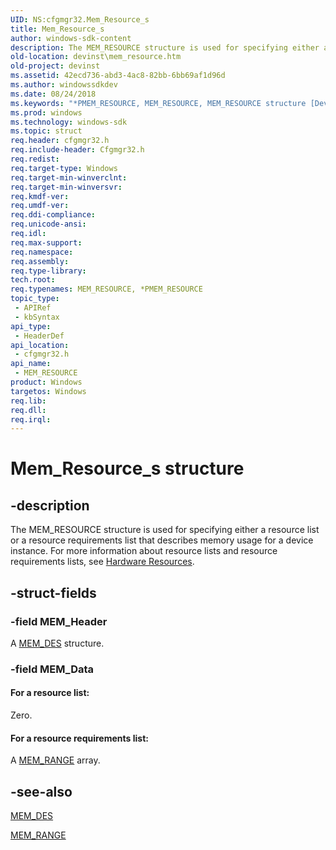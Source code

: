 ```yaml
---
UID: NS:cfgmgr32.Mem_Resource_s
title: Mem_Resource_s
author: windows-sdk-content
description: The MEM_RESOURCE structure is used for specifying either a resource list or a resource requirements list that describes memory usage for a device instance. For more information about resource lists and resource requirements lists, see Hardware Resources.
old-location: devinst\mem_resource.htm
old-project: devinst
ms.assetid: 42ecd736-abd3-4ac8-82bb-6bb69af1d96d
ms.author: windowssdkdev
ms.date: 08/24/2018
ms.keywords: "*PMEM_RESOURCE, MEM_RESOURCE, MEM_RESOURCE structure [Device and Driver Installation], Mem_Resource_s, PMEM_RESOURCE, PMEM_RESOURCE structure pointer [Device and Driver Installation], cfgmgr32/MEM_RESOURCE, cfgmgr32/PMEM_RESOURCE, cfgmgrst_ab2f2f67-e38b-45b4-9b63-617d730f8cc8.xml, devinst.mem_resource"
ms.prod: windows
ms.technology: windows-sdk
ms.topic: struct
req.header: cfgmgr32.h
req.include-header: Cfgmgr32.h
req.redist: 
req.target-type: Windows
req.target-min-winverclnt: 
req.target-min-winversvr: 
req.kmdf-ver: 
req.umdf-ver: 
req.ddi-compliance: 
req.unicode-ansi: 
req.idl: 
req.max-support: 
req.namespace: 
req.assembly: 
req.type-library: 
tech.root: 
req.typenames: MEM_RESOURCE, *PMEM_RESOURCE
topic_type:
 - APIRef
 - kbSyntax
api_type:
 - HeaderDef
api_location:
 - cfgmgr32.h
api_name:
 - MEM_RESOURCE
product: Windows
targetos: Windows
req.lib: 
req.dll: 
req.irql: 
---
```


# Mem_Resource_s structure


## -description


The MEM_RESOURCE structure is used for specifying either a resource list or a resource requirements list that describes memory usage for a device instance. For more information about resource lists and resource requirements lists, see <a href="https://msdn.microsoft.com/c7a6997b-34f9-4dd9-b384-2321a8b5ce54">Hardware Resources</a>.


## -struct-fields




### -field MEM_Header

A <a href="https://msdn.microsoft.com/1a9ee8f2-fabe-4351-b11e-93f46e190d66">MEM_DES</a> structure.


### -field MEM_Data





#### For a resource list:

Zero.



#### For a resource requirements list:

A <a href="https://msdn.microsoft.com/a31ae199-8f4a-4d1f-891c-f1dc11a4edde">MEM_RANGE</a> array.


## -see-also




<a href="https://msdn.microsoft.com/1a9ee8f2-fabe-4351-b11e-93f46e190d66">MEM_DES</a>



<a href="https://msdn.microsoft.com/a31ae199-8f4a-4d1f-891c-f1dc11a4edde">MEM_RANGE</a>
 

 

